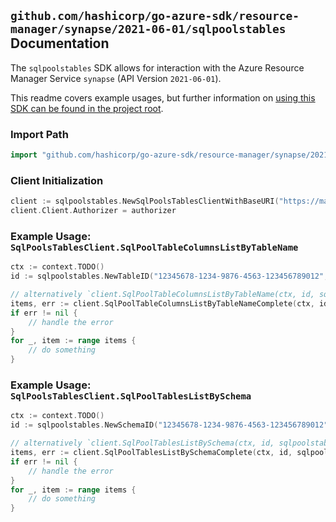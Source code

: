 
## `github.com/hashicorp/go-azure-sdk/resource-manager/synapse/2021-06-01/sqlpoolstables` Documentation

The `sqlpoolstables` SDK allows for interaction with the Azure Resource Manager Service `synapse` (API Version `2021-06-01`).

This readme covers example usages, but further information on [using this SDK can be found in the project root](https://github.com/hashicorp/go-azure-sdk/tree/main/docs).

### Import Path

```go
import "github.com/hashicorp/go-azure-sdk/resource-manager/synapse/2021-06-01/sqlpoolstables"
```


### Client Initialization

```go
client := sqlpoolstables.NewSqlPoolsTablesClientWithBaseURI("https://management.azure.com")
client.Client.Authorizer = authorizer
```


### Example Usage: `SqlPoolsTablesClient.SqlPoolTableColumnsListByTableName`

```go
ctx := context.TODO()
id := sqlpoolstables.NewTableID("12345678-1234-9876-4563-123456789012", "example-resource-group", "workspaceValue", "sqlPoolValue", "schemaValue", "tableValue")

// alternatively `client.SqlPoolTableColumnsListByTableName(ctx, id, sqlpoolstables.DefaultSqlPoolTableColumnsListByTableNameOperationOptions())` can be used to do batched pagination
items, err := client.SqlPoolTableColumnsListByTableNameComplete(ctx, id, sqlpoolstables.DefaultSqlPoolTableColumnsListByTableNameOperationOptions())
if err != nil {
	// handle the error
}
for _, item := range items {
	// do something
}
```


### Example Usage: `SqlPoolsTablesClient.SqlPoolTablesListBySchema`

```go
ctx := context.TODO()
id := sqlpoolstables.NewSchemaID("12345678-1234-9876-4563-123456789012", "example-resource-group", "workspaceValue", "sqlPoolValue", "schemaValue")

// alternatively `client.SqlPoolTablesListBySchema(ctx, id, sqlpoolstables.DefaultSqlPoolTablesListBySchemaOperationOptions())` can be used to do batched pagination
items, err := client.SqlPoolTablesListBySchemaComplete(ctx, id, sqlpoolstables.DefaultSqlPoolTablesListBySchemaOperationOptions())
if err != nil {
	// handle the error
}
for _, item := range items {
	// do something
}
```
